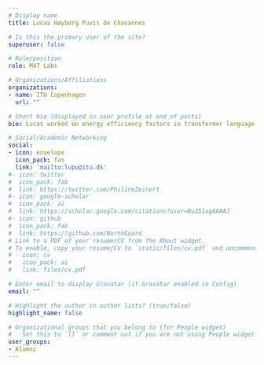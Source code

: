 ```yaml
---
# Display name
title: Lucas Høyberg Puvis de Chavannes

# Is this the primary user of the site?
superuser: false

# Role/position
role: M47 Labs

# Organizations/Affiliations
organizations:
- name: ITU Copenhagen
  url: ""

# Short bio (displayed in user profile at end of posts)
bio: Lucas worked on energy efficiency factors in transformer language models

# Social/Academic Networking
social:
- icon: envelope
  icon_pack: fas
  link: 'mailto:lupu@itu.dk'
#- icon: twitter
#  icon_pack: fab
#  link: https://twitter.com/PhilineZeinert
#- icon: google-scholar
#  icon_pack: ai
#  link: https://scholar.google.com/citations?user=Nu351ugAAAAJ
#- icon: github
#  icon_pack: fab
#  link: https://github.com/NorthGuard
# Link to a PDF of your resume/CV from the About widget.
# To enable, copy your resume/CV to `static/files/cv.pdf` and uncomment the lines below.
# - icon: cv
#   icon_pack: ai
#   link: files/cv.pdf

# Enter email to display Gravatar (if Gravatar enabled in Config)
email: ""

# Highlight the author in author lists? (true/false)
highlight_name: false

# Organizational groups that you belong to (for People widget)
#   Set this to `[]` or comment out if you are not using People widget.
user_groups:
- Alumni
---
```



